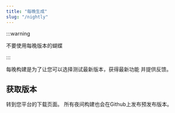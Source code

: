 ```yaml
---
title: "每晚生成"
slug: "/nightly"
---
```


:::warning

不要使用每晚版本的蝴蝶

:::

每晚构建是为了让您可以选择测试最新版本，获得最新功能 并提供反馈。

## 获取版本

转到您平台的下载页面。 所有夜间构建也会在Github上发布预发布版本。
